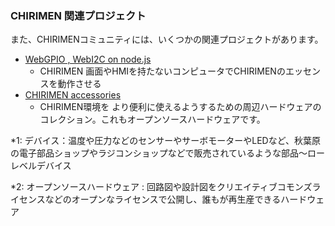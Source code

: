 ### CHIRIMEN 関連プロジェクト
また、CHIRIMENコミュニティには、いくつかの関連プロジェクトがあります。
- [WebGPIO , WebI2C on node.js](./page.03.02.md)
    - CHIRIMEN 画面やHMIを持たないコンピュータでCHIRIMENのエッセンスを動作させる
- [CHIRIMEN accessories](./page.04.00.md)
    - CHIRIMEN環境を より便利に使えるようするための周辺ハードウェアのコレクション。これもオープンソースハードウェアです。

*1: デバイス：温度や圧力などのセンサーやサーボモーターやLEDなど、秋葉原の電子部品ショップやラジコンショップなどで販売されているような部品～ローレベルデバイス

*2: オープンソースハードウェア : 回路図や設計図をクリエイティブコモンズライセンスなどのオープンなライセンスで公開し、誰もが再生産できるハードウェア